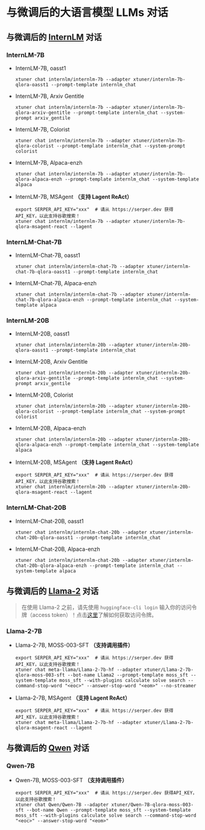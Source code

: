 # 与微调后的大语言模型 LLMs 对话

## 与微调后的 [InternLM](https://github.com/InternLM/InternLM) 对话

### InternLM-7B

- InternLM-7B, oasst1

  ```shell
  xtuner chat internlm/internlm-7b --adapter xtuner/internlm-7b-qlora-oasst1 --prompt-template internlm_chat
  ```

- InternLM-7B, Arxiv Gentitle

  ```shell
  xtuner chat internlm/internlm-7b --adapter xtuner/internlm-7b-qlora-arxiv-gentitle --prompt-template internlm_chat --system-prompt arxiv_gentile
  ```

- InternLM-7B, Colorist

  ```shell
  xtuner chat internlm/internlm-7b --adapter xtuner/internlm-7b-qlora-colorist --prompt-template internlm_chat --system-prompt colorist
  ```

- InternLM-7B, Alpaca-enzh

  ```shell
  xtuner chat internlm/internlm-7b --adapter xtuner/internlm-7b-qlora-alpaca-enzh --prompt-template internlm_chat --system-template alpaca
  ```

- InternLM-7B, MSAgent **（支持 Lagent ReAct）**

  ```shell
  export SERPER_API_KEY="xxx"  # 请从 https://serper.dev 获得 API_KEY，以此支持谷歌搜索！
  xtuner chat internlm/internlm-7b --adapter xtuner/internlm-7b-qlora-msagent-react --lagent
  ```

### InternLM-Chat-7B

- InternLM-Chat-7B, oasst1

  ```shell
  xtuner chat internlm/internlm-chat-7b --adapter xtuner/internlm-chat-7b-qlora-oasst1 --prompt-template internlm_chat
  ```

- InternLM-Chat-7B, Alpaca-enzh

  ```shell
  xtuner chat internlm/internlm-chat-7b --adapter xtuner/internlm-chat-7b-qlora-alpaca-enzh --prompt-template internlm_chat --system-template alpaca
  ```

### InternLM-20B

- InternLM-20B, oasst1

  ```shell
  xtuner chat internlm/internlm-20b --adapter xtuner/internlm-20b-qlora-oasst1 --prompt-template internlm_chat
  ```

- InternLM-20B, Arxiv Gentitle

  ```shell
  xtuner chat internlm/internlm-20b --adapter xtuner/internlm-20b-qlora-arxiv-gentitle --prompt-template internlm_chat --system-prompt arxiv_gentile
  ```

- InternLM-20B, Colorist

  ```shell
  xtuner chat internlm/internlm-20b --adapter xtuner/internlm-20b-qlora-colorist --prompt-template internlm_chat --system-prompt colorist
  ```

- InternLM-20B, Alpaca-enzh

  ```shell
  xtuner chat internlm/internlm-20b --adapter xtuner/internlm-20b-qlora-alpaca-enzh --prompt-template internlm_chat --system-template alpaca
  ```

- InternLM-20B, MSAgent **（支持 Lagent ReAct）**

  ```shell
  export SERPER_API_KEY="xxx"  # 请从 https://serper.dev 获得 API_KEY，以此支持谷歌搜索！
  xtuner chat internlm/internlm-20b --adapter xtuner/internlm-20b-qlora-msagent-react --lagent
  ```

### InternLM-Chat-20B

- InternLM-Chat-20B, oasst1

  ```shell
  xtuner chat internlm/internlm-chat-20b --adapter xtuner/internlm-chat-20b-qlora-oasst1 --prompt-template internlm_chat
  ```

- InternLM-Chat-20B, Alpaca-enzh

  ```shell
  xtuner chat internlm/internlm-chat-20b --adapter xtuner/internlm-chat-20b-qlora-alpaca-enzh --prompt-template internlm_chat --system-template alpaca
  ```

## 与微调后的 [Llama-2](https://github.com/facebookresearch/llama) 对话

> 在使用 Llama-2 之前，请先使用 `huggingface-cli login` 输入你的访问令牌（access token）！点击[这里](https://huggingface.co/docs/hub/security-tokens#user-access-tokens)了解如何获取访问令牌。

### Llama-2-7B

- Llama-2-7B, MOSS-003-SFT **（支持调用插件）**

  ```shell
  export SERPER_API_KEY="xxx"  # 请从 https://serper.dev 获得 API_KEY，以此支持谷歌搜索！
  xtuner chat meta-llama/Llama-2-7b-hf --adapter xtuner/Llama-2-7b-qlora-moss-003-sft --bot-name Llama2 --prompt-template moss_sft --system-template moss_sft --with-plugins calculate solve search --command-stop-word "<eoc>" --answer-stop-word "<eom>" --no-streamer
  ```

- Llama-2-7B, MSAgent **（支持 Lagent ReAct）**

  ```shell
  export SERPER_API_KEY="xxx"  # 请从 https://serper.dev 获得 API_KEY，以此支持谷歌搜索！
  xtuner chat meta-llama/Llama-2-7b-hf --adapter xtuner/Llama-2-7b-qlora-msagent-react --lagent
  ```

## 与微调后的 [Qwen](https://github.com/QwenLM) 对话

### Qwen-7B

- Qwen-7B, MOSS-003-SFT **（支持调用插件）**

  ```shell
  export SERPER_API_KEY="xxx"  # 请从 https://serper.dev 获得API_KEY，以此支持谷歌搜索！
  xtuner chat Qwen/Qwen-7B --adapter xtuner/Qwen-7B-qlora-moss-003-sft --bot-name Qwen --prompt-template moss_sft --system-template moss_sft --with-plugins calculate solve search --command-stop-word "<eoc>" --answer-stop-word "<eom>"
  ```
